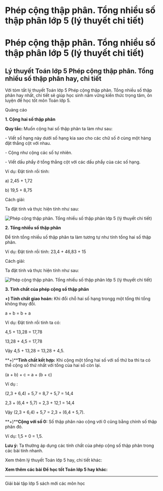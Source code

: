 # Phép cộng thập phân. Tổng nhiều số thập phân lớp 5 (lý thuyết chi tiết)

# Phép cộng thập phân. Tổng nhiều số thập phân lớp 5 (lý thuyết chi tiết)

## Lý thuyết Toán lớp 5 Phép cộng thập phân. Tổng nhiều số thập phân hay, chi tiết

Với tóm tắt lý thuyết Toán lớp 5 Phép cộng thập phân. Tổng nhiều số thập phân hay nhất, chi tiết sẽ giúp học sinh nắm vững kiến thức trọng tâm, ôn luyện để học tốt môn Toán lớp 5.

Quảng cáo

**1\. Cộng hai số thập phân**

**Quy tắc:** Muốn cộng hai số thập phân ta làm như sau:

\- Viết số hạng này dưới số hạng kia sao cho các chữ số ở cùng một hàng đặt thẳng cột với nhau.

\- Cộng như cộng các số tự nhiên.

\- Viết dấu phẩy ở tổng thẳng cột với các dấu phẩy của các số hạng.

Ví dụ: Đặt tính rồi tính:

a) 2,45 + 1,72

b) 19,5 + 8,75

Cách giải:

Ta đặt tính và thực hiện tính như sau:

![Phép cộng thập phân. Tổng nhiều số thập phân lớp 5 \(lý thuyết chi tiết\)](https://vietjack.com/giai-toan-lop-5/images/ly-thuyet-phep-cong-thap-phan-tong-nhieu-so-thap-phan-98890.png)

**2\. Tổng nhiều số thập phân**

Để tính tổng nhiều số thập phân ta làm tương tự như tính tổng hai số thập phân.

Ví dụ: Đặt tính rồi tính: 23,4 + 46,83 + 15

Cách giải:

Ta đặt tính và thực hiện tính như sau:

![Phép cộng thập phân. Tổng nhiều số thập phân lớp 5 \(lý thuyết chi tiết\)](https://vietjack.com/giai-toan-lop-5/images/ly-thuyet-phep-cong-thap-phan-tong-nhieu-so-thap-phan-98891.png)

**3\. Tính chất của phép cộng số thập phân**

**+) Tính chất giao hoán:** Khi đổi chỗ hai số hạng trongg một tổng thì tổng không thay đổi.

a + b = b + a

Ví dụ: Đặt tính rồi tính ta có:

4,5 + 13,28 = 17,78

13,28 + 4,5 = 17,78

Vậy 4,5 + 13,28 = 13,28 + 4,5.

**+)****Tính chất kết hợp:** Khi cộng một tổng hai số với số thứ ba thì ta có thể cộng số thứ nhất với tổng của hai số còn lại.

(a + b) + c = a + (b + c)

Ví dụ : 

(2,3 + 6,4) + 5,7 = 8,7 + 5,7 = 14,4

2,3 + (6,4 + 5,7) = 2,3 + 12,1 = 14,4

Vậy (2,3 + 6,4) + 5,7 = 2,3 + (6,4 + 5,7).

**+)****Cộng với số 0:** Số thập phân nào cộng với 0 cũng bằng chính số thập phân đó.

Ví dụ: 1,5 + 0 = 1,5.

**Lưu ý:** Ta thường áp dụng các tính chất của phép cộng số thập phân trong các bài tính nhanh.

Xem thêm lý thuyết Toán lớp 5 hay, chi tiết khác:

**Xem thêm các bài Để học tốt Toán lớp 5 hay khác:**

* * *

Giải bài tập lớp 5 sách mới các môn học
